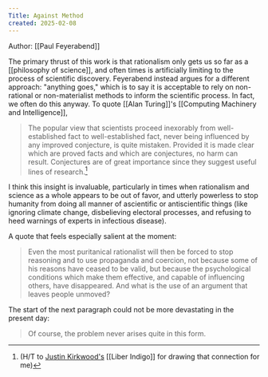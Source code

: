 ```yaml
---
Title: Against Method
created: 2025-02-08
---
```

Author: [[Paul Feyerabend]]

The primary thrust of this work is that rationalism only gets us so far as a [[philosophy of science]], and often times is artificially limiting to the process of scientific discovery. Feyerabend instead argues for a different approach: "anything goes," which is to say it is acceptable to rely on non-rational or non-materialist methods to inform the scientific process. In fact, we often do this anyway. To quote [[Alan Turing]]'s [[Computing Machinery and Intelligence]], 

>The popular view that scientists proceed inexorably from well-established fact to well-established fact, never being influenced by any improved conjecture, is quite mistaken. Provided it is made clear which are proved facts and which are conjectures, no harm can result. Conjectures are of great importance since they suggest useful lines of research.[^1]

I think this insight is invaluable, particularly in times when rationalism and science as a whole appears to be out of favor, and utterly powerless to stop humanity from doing all manner of ascientific or antiscientific things (like ignoring climate change, disbelieving electoral processes, and refusing to heed warnings of experts in infectious disease).

A quote that feels especially salient at the moment:
>Even the most puritanical rationalist will then be forced to stop reasoning and to use propaganda and coercion, not because some of his reasons have ceased to be valid, but because the psychological conditions which make them effective, and capable of influencing others, have disappeared. And what is the use of an argument that leaves people unmoved?  

The start of the next paragraph could not be more devastating in the present day:
>Of course, the problem never arises quite in this form.

[^1]: (H/T to [Justin Kirkwood's](https://www.justinckirkwood.net) [[Liber Indigo]] for drawing that connection for me)
